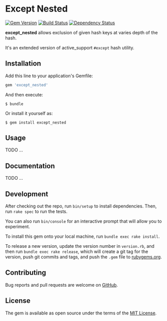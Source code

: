 # Except Nested
[![Gem Version](https://badge.fury.io/rb/except_nested.svg)](https://rubygems.org/gems/except_nested)
[![Build Status](https://travis-ci.org/abarrak/except_nested.svg?branch=master)](https://travis-ci.org/abarrak/except_nested)
[![Dependency Status](https://gemnasium.com/badges/github.com/abarrak/except_nested.svg)](https://gemnasium.com/github.com/abarrak/except_nested)

**except_nested** allows exclusion of given hash keys at varies depth of the hash.

It's an extended version of active_support `#except` hash utility.

## Installation

Add this line to your application's Gemfile:

```ruby
gem 'except_nested'
```

And then execute:

```shell
$ bundle
```

Or install it yourself as:

```shell
$ gem install except_nested
```

## Usage
TODO ...

## Documentation
TODO ...

## Development

After checking out the repo, run `bin/setup` to install dependencies. Then, run `rake spec` to run the tests. 

You can also run `bin/console` for an interactive prompt that will allow you to experiment.

To install this gem onto your local machine, run `bundle exec rake install`. 

To release a new version, update the version number in `version.rb`, and then run `bundle exec rake release`, which will create a git tag for the version, push git commits and tags, and push the `.gem` file to [rubygems.org](https://rubygems.org).

## Contributing

Bug reports and pull requests are welcome on [GitHub](https://github.com/abarrak/except_nested).

## License

The gem is available as open source under the terms of the [MIT License](http://opensource.org/licenses/MIT).
